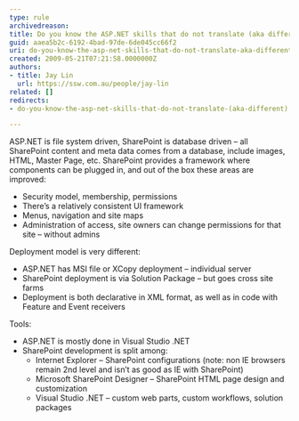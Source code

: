```yaml
---
type: rule
archivedreason: 
title: Do you know the ASP.NET skills that do not translate (aka different) ?
guid: aaea5b2c-6192-4bad-97de-6de045cc66f2
uri: do-you-know-the-asp-net-skills-that-do-not-translate-aka-different
created: 2009-05-21T07:21:58.0000000Z
authors:
- title: Jay Lin
  url: https://ssw.com.au/people/jay-lin
related: []
redirects:
- do-you-know-the-asp-net-skills-that-do-not-translate-(aka-different)

---
```




  <p>ASP.NET is file system driven, SharePoint is database driven – all SharePoint content and meta data comes from a database, include images, HTML, Master Page, etc. SharePoint provides a framework where components can be plugged in, and out of the box these areas are improved&#58;</p>
<ul>
    <li>Security model, membership, permissions </li>
    <li>There’s a relatively consistent UI framework </li>
    <li>Menus, navigation and site maps </li>
    <li>Administration of access, site owners can change permissions for that site – without admins </li>
</ul>
<p>Deployment model is very different&#58; </p>
<ul>
    <li>ASP.NET has MSI file or XCopy deployment – individual server </li>
    <li>SharePoint deployment is via Solution Package – but goes cross site farms </li>
    <li>Deployment is both declarative in XML format, as well as in code with Feature and Event receivers </li>
</ul>
<p>Tools&#58;</p>
<ul>
    <li>ASP.NET is mostly done in Visual Studio .NET </li>
    <li>SharePoint development is split among&#58;
    <ul>
        <li>Internet Explorer – SharePoint configurations (note&#58; non IE browsers remain 2nd level and isn’t as good as IE with SharePoint) </li>
        <li>Microsoft SharePoint Designer – SharePoint HTML page design and customization </li>
        <li>Visual Studio .NET – custom web parts, custom workflows, solution packages </li>
    </ul>
    </li>
</ul>

<br><excerpt class='endintro'></excerpt><br>



